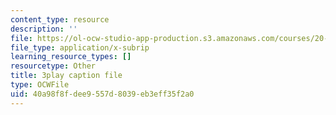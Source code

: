 ```yaml
---
content_type: resource
description: ''
file: https://ol-ocw-studio-app-production.s3.amazonaws.com/courses/20-219-becoming-the-next-bill-nye-writing-and-hosting-the-educational-show-january-iap-2015/40a98f8fdee9557d8039eb3eff35f2a0_17uL1VoaWTQ.vtt
file_type: application/x-subrip
learning_resource_types: []
resourcetype: Other
title: 3play caption file
type: OCWFile
uid: 40a98f8f-dee9-557d-8039-eb3eff35f2a0
---
```

